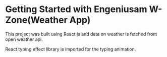 # Getting Started with Engeniusam W-Zone(Weather App)

This project was built using React js and data on weather is fetched from open weather api.

React typing effect library is imported for the typing animation.

